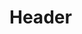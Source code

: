 <!-- TITLE: Whisper in the Woods Vol 1 Issue 3 -->
<!-- SUBTITLE: Published in February  -->

# Header